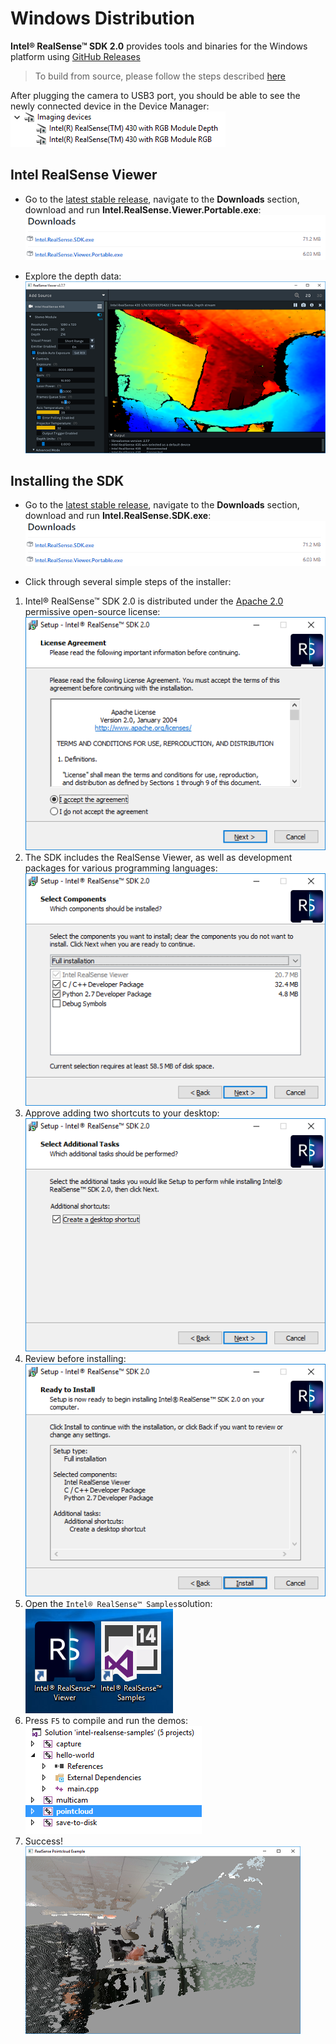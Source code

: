 # Windows Distribution

**Intel® RealSense™ SDK 2.0** provides tools and binaries for the Windows platform using [GitHub Releases](https://github.com/IntelRealSense/librealsense/releases)

> To build from source, please follow the steps described [here](./installation_windows.md.md)

After plugging the camera to USB3 port, you should be able to see the newly connected device in the Device Manager: 
![Windows Device Manager: Imaging Devices](./img/win_deploy_device_manager.PNG)

## Intel RealSense Viewer

- Go to the [latest stable release](https://github.com/IntelRealSense/librealsense/releases/latest), navigate to the **Downloads** section, download and run **Intel.RealSense.Viewer.Portable.exe**:
![GitHub Downloads](./img/win_deploy_downloads.PNG)

- Explore the depth data:
![Viewer](./img/windows_viewer_preview.PNG)

## Installing the SDK

* Go to the [latest stable release](https://github.com/IntelRealSense/librealsense/releases/latest), navigate to the **Downloads** section, download and run **Intel.RealSense.SDK.exe**:
![GitHub Downloads](./img/win_deploy_downloads.PNG)

* Click through several simple steps of the installer:
1. Intel® RealSense™ SDK 2.0 is distributed under the [Apache 2.0](../LICENSE) permissive open-source license:
![Step 1](./img/win_step1.PNG)
2.  The SDK includes the RealSense Viewer, as well as development packages for various programming languages:
![Step 2](./img/win_step2.PNG)
3. Approve adding two shortcuts to your desktop:
 ![Step 3](./img/win_step3.PNG)
4. Review before installing:
![Step 4](./img/win_step4.PNG)
5. Open the `Intel® RealSense™ Samples`solution:
![Step 5](./img/win_shortcuts.PNG)
6. Press `F5` to compile and run the demos:
![Step 6](./img/win_samples.PNG)
7. Success!
![Step 7](./img/windows_pointcloud_preview.PNG)